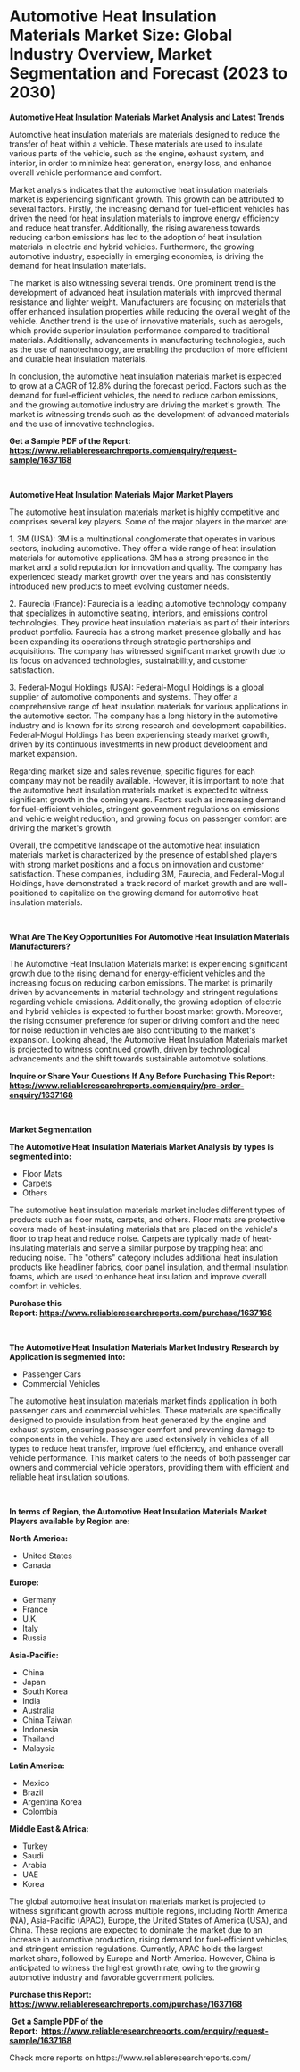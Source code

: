 <p><h1>Automotive Heat Insulation Materials Market Size: Global Industry Overview, Market Segmentation and Forecast (2023 to 2030)</h1></p><p><strong>Automotive Heat Insulation Materials Market Analysis and Latest Trends</strong></p>
<p><p>Automotive heat insulation materials are materials designed to reduce the transfer of heat within a vehicle. These materials are used to insulate various parts of the vehicle, such as the engine, exhaust system, and interior, in order to minimize heat generation, energy loss, and enhance overall vehicle performance and comfort.</p><p>Market analysis indicates that the automotive heat insulation materials market is experiencing significant growth. This growth can be attributed to several factors. Firstly, the increasing demand for fuel-efficient vehicles has driven the need for heat insulation materials to improve energy efficiency and reduce heat transfer. Additionally, the rising awareness towards reducing carbon emissions has led to the adoption of heat insulation materials in electric and hybrid vehicles. Furthermore, the growing automotive industry, especially in emerging economies, is driving the demand for heat insulation materials.</p><p>The market is also witnessing several trends. One prominent trend is the development of advanced heat insulation materials with improved thermal resistance and lighter weight. Manufacturers are focusing on materials that offer enhanced insulation properties while reducing the overall weight of the vehicle. Another trend is the use of innovative materials, such as aerogels, which provide superior insulation performance compared to traditional materials. Additionally, advancements in manufacturing technologies, such as the use of nanotechnology, are enabling the production of more efficient and durable heat insulation materials.</p><p>In conclusion, the automotive heat insulation materials market is expected to grow at a CAGR of 12.8% during the forecast period. Factors such as the demand for fuel-efficient vehicles, the need to reduce carbon emissions, and the growing automotive industry are driving the market's growth. The market is witnessing trends such as the development of advanced materials and the use of innovative technologies.</p></p>
<p><strong>Get a Sample PDF of the Report:&nbsp; <a href="https://www.reliableresearchreports.com/enquiry/request-sample/1637168">https://www.reliableresearchreports.com/enquiry/request-sample/1637168</a></strong></p>
<p>&nbsp;</p>
<p><strong>Automotive Heat Insulation Materials Major Market Players</strong></p>
<p><p>The automotive heat insulation materials market is highly competitive and comprises several key players. Some of the major players in the market are:</p><p>1. 3M (USA): 3M is a multinational conglomerate that operates in various sectors, including automotive. They offer a wide range of heat insulation materials for automotive applications. 3M has a strong presence in the market and a solid reputation for innovation and quality. The company has experienced steady market growth over the years and has consistently introduced new products to meet evolving customer needs.</p><p>2. Faurecia (France): Faurecia is a leading automotive technology company that specializes in automotive seating, interiors, and emissions control technologies. They provide heat insulation materials as part of their interiors product portfolio. Faurecia has a strong market presence globally and has been expanding its operations through strategic partnerships and acquisitions. The company has witnessed significant market growth due to its focus on advanced technologies, sustainability, and customer satisfaction.</p><p>3. Federal-Mogul Holdings (USA): Federal-Mogul Holdings is a global supplier of automotive components and systems. They offer a comprehensive range of heat insulation materials for various applications in the automotive sector. The company has a long history in the automotive industry and is known for its strong research and development capabilities. Federal-Mogul Holdings has been experiencing steady market growth, driven by its continuous investments in new product development and market expansion.</p><p>Regarding market size and sales revenue, specific figures for each company may not be readily available. However, it is important to note that the automotive heat insulation materials market is expected to witness significant growth in the coming years. Factors such as increasing demand for fuel-efficient vehicles, stringent government regulations on emissions and vehicle weight reduction, and growing focus on passenger comfort are driving the market's growth.</p><p>Overall, the competitive landscape of the automotive heat insulation materials market is characterized by the presence of established players with strong market positions and a focus on innovation and customer satisfaction. These companies, including 3M, Faurecia, and Federal-Mogul Holdings, have demonstrated a track record of market growth and are well-positioned to capitalize on the growing demand for automotive heat insulation materials.</p></p>
<p>&nbsp;</p>
<p><strong>What Are The Key Opportunities For Automotive Heat Insulation Materials Manufacturers?</strong></p>
<p><p>The Automotive Heat Insulation Materials market is experiencing significant growth due to the rising demand for energy-efficient vehicles and the increasing focus on reducing carbon emissions. The market is primarily driven by advancements in material technology and stringent regulations regarding vehicle emissions. Additionally, the growing adoption of electric and hybrid vehicles is expected to further boost market growth. Moreover, the rising consumer preference for superior driving comfort and the need for noise reduction in vehicles are also contributing to the market's expansion. Looking ahead, the Automotive Heat Insulation Materials market is projected to witness continued growth, driven by technological advancements and the shift towards sustainable automotive solutions.</p></p>
<p><strong>Inquire or Share Your Questions If Any Before Purchasing This Report: <a href="https://www.reliableresearchreports.com/enquiry/pre-order-enquiry/1637168">https://www.reliableresearchreports.com/enquiry/pre-order-enquiry/1637168</a></strong></p>
<p>&nbsp;</p>
<p><strong>Market Segmentation</strong></p>
<p><strong>The Automotive Heat Insulation Materials Market Analysis by types is segmented into:</strong></p>
<p><ul><li>Floor Mats</li><li>Carpets</li><li>Others</li></ul></p>
<p><p>The automotive heat insulation materials market includes different types of products such as floor mats, carpets, and others. Floor mats are protective covers made of heat-insulating materials that are placed on the vehicle's floor to trap heat and reduce noise. Carpets are typically made of heat-insulating materials and serve a similar purpose by trapping heat and reducing noise. The "others" category includes additional heat insulation products like headliner fabrics, door panel insulation, and thermal insulation foams, which are used to enhance heat insulation and improve overall comfort in vehicles.</p></p>
<p><strong>Purchase this Report:&nbsp;<a href="https://www.reliableresearchreports.com/purchase/1637168">https://www.reliableresearchreports.com/purchase/1637168</a></strong></p>
<p>&nbsp;</p>
<p><strong>The Automotive Heat Insulation Materials Market Industry Research by Application is segmented into:</strong></p>
<p><ul><li>Passenger Cars</li><li>Commercial Vehicles</li></ul></p>
<p><p>The automotive heat insulation materials market finds application in both passenger cars and commercial vehicles. These materials are specifically designed to provide insulation from heat generated by the engine and exhaust system, ensuring passenger comfort and preventing damage to components in the vehicle. They are used extensively in vehicles of all types to reduce heat transfer, improve fuel efficiency, and enhance overall vehicle performance. This market caters to the needs of both passenger car owners and commercial vehicle operators, providing them with efficient and reliable heat insulation solutions.</p></p>
<p>&nbsp;</p>
<p><strong>In terms of Region, the Automotive Heat Insulation Materials Market Players available by Region are:</strong></p>
<p>
    <p> <strong> North America: </strong>
        <ul>
            <li>United States</li>
            <li>Canada</li>
        </ul>
        </p> 
    <p> <strong> Europe: </strong>
        <ul>
            <li>Germany</li>
            <li>France</li>
            <li>U.K.</li>
            <li>Italy</li>
            <li>Russia</li>
        </ul>
        </p> 
    <p> <strong> Asia-Pacific: </strong>
        <ul>
            <li>China</li>
            <li>Japan</li>
            <li>South Korea</li>
            <li>India</li>
            <li>Australia</li>
            <li>China Taiwan</li>
            <li>Indonesia</li>
            <li>Thailand</li>
            <li>Malaysia</li>
        </ul>
        </p> 
    <p> <strong> Latin America: </strong>
        <ul>
            <li>Mexico</li>
            <li>Brazil</li>
            <li>Argentina Korea</li>
            <li>Colombia</li>
        </ul>
        </p> 
    <p> <strong> Middle East & Africa: </strong>
        <ul>
            <li>Turkey</li>
            <li>Saudi</li>
            <li>Arabia</li>
            <li>UAE</li>
            <li>Korea</li>
        </ul>
    </p>
    </p>
<p><p>The global automotive heat insulation materials market is projected to witness significant growth across multiple regions, including North America (NA), Asia-Pacific (APAC), Europe, the United States of America (USA), and China. These regions are expected to dominate the market due to an increase in automotive production, rising demand for fuel-efficient vehicles, and stringent emission regulations. Currently, APAC holds the largest market share, followed by Europe and North America. However, China is anticipated to witness the highest growth rate, owing to the growing automotive industry and favorable government policies.</p></p>
<p><strong>Purchase this Report: <a href="https://www.reliableresearchreports.com/purchase/1637168">https://www.reliableresearchreports.com/purchase/1637168</a></strong></p>
<p>&nbsp;<strong>Get a Sample PDF of the Report:&nbsp;&nbsp;<a href="https://www.reliableresearchreports.com/enquiry/request-sample/1637168">https://www.reliableresearchreports.com/enquiry/request-sample/1637168</a></strong></p>
<p><strong></strong></p>
<p>Check more reports on https://www.reliableresearchreports.com/</p>